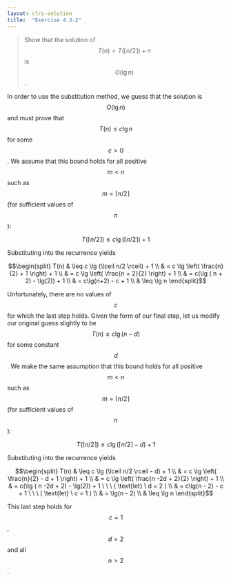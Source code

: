 ```yaml
---
layout: clrs-solution
title:  "Exercise 4.3-2"
---
```

>Show that the solution of $$T(n) = T(\lceil n/2 \rceil) + n$$ is $$O(\lg n)$$.

In order to use the substitution method, we guess that the solution is $$O(\lg n)$$ and must prove that $$T(n) \leq c \lg n$$ for some $$c > 0$$. We assume that this bound holds for all positive $$m < n$$ such as $$m = \lceil n/2 \rceil$$ (for sufficient values of $$n$$):

$$T(\lceil n/2 \rceil) \leq c \lg( \lceil n/2 \rceil) + 1$$

Substituting into the recurrence yields

$$\begin{split}
T(n) & \leq c \lg (\lceil n/2 \rceil) + 1 \\
& = c \lg \left( \frac{n}{2} + 1 \right) + 1 \\
& = c \lg \left( \frac{n + 2}{2} \right) + 1 \\
& = c(\lg ( n + 2) - \lg(2)) + 1 \\
& = c\lg(n+2) - c + 1 \\
& \leq \lg n
\end{split}$$

Unfortunately, there are no values of $$c$$ for which the last step holds. Given the form of our final step, let us modify our original guess slightly to be $$T(n) \leq c \lg(n-d)$$ for some constant $$d$$. We make the same assumption that this bound holds for all positive $$m < n$$ such as $$m = \lceil n/2 \rceil$$ (for sufficient values of $$n$$):

$$T(\lceil n/2 \rceil) \leq c \lg( \lceil n/2 \rceil - d) + 1$$

Substituting into the recurrence yields

$$\begin{split}
T(n) & \leq c \lg (\lceil n/2 \rceil - d) + 1 \\
& = c \lg \left( \frac{n}{2} - d + 1 \right) + 1 \\
& = c \lg \left( \frac{n -2d + 2}{2} \right) + 1 \\
& = c(\lg ( n -2d + 2) - \lg(2)) + 1 \ \ \ ( \text{let} \ d = 2 ) \\
& = c\lg(n - 2) - c + 1 \ \ \ ( \text{let} \ c = 1 )  \\
& = \lg(n - 2) \\
& \leq \lg n
\end{split}$$

This last step holds for $$c = 1$$, $$d = 2$$ and all $$n > 2$$.